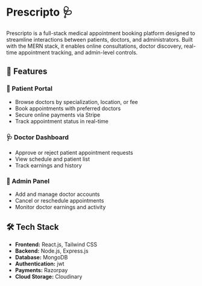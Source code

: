 # Prescripto 🩺

Prescripto is a full-stack medical appointment booking platform designed to streamline interactions between patients, doctors, and administrators.
Built with the MERN stack, it enables online consultations, doctor discovery, real-time appointment tracking, and admin-level controls.

## 🚀 Features

### 👤 Patient Portal
- Browse doctors by specialization, location, or fee
- Book appointments with preferred doctors
- Secure online payments via Stripe
- Track appointment status in real-time

### 🩺 Doctor Dashboard
- Approve or reject patient appointment requests
- View schedule and patient list
- Track earnings and history

### 🔐 Admin Panel
- Add and manage doctor accounts
- Cancel or reschedule appointments
- Monitor doctor earnings and activity

## 🛠️ Tech Stack

- **Frontend:** React.js, Tailwind CSS
- **Backend:** Node.js, Express.js
- **Database:** MongoDB
- **Authentication:** jwt
- **Payments:** Razorpay
- **Cloud Storage:** Cloudinary



